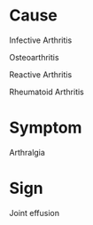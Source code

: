 # Cause

Infective Arthritis

Osteoarthritis

Reactive Arthritis

Rheumatoid Arthritis

# Symptom

Arthralgia

# Sign

Joint effusion
